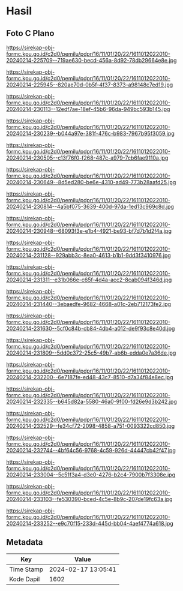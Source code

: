# Hasil

## Foto C Plano

https://sirekap-obj-formc.kpu.go.id/c2d0/pemilu/pdpr/16/11/01/20/22/1611012022010-20240214-225709--719ae630-becd-456a-8d92-78db29664e8e.jpg

https://sirekap-obj-formc.kpu.go.id/c2d0/pemilu/pdpr/16/11/01/20/22/1611012022010-20240214-225945--820ae70d-0b5f-4f37-8373-a98148c7ed19.jpg

https://sirekap-obj-formc.kpu.go.id/c2d0/pemilu/pdpr/16/11/01/20/22/1611012022010-20240214-230113--12edf7ae-18ef-45b6-96da-949bc593b145.jpg

https://sirekap-obj-formc.kpu.go.id/c2d0/pemilu/pdpr/16/11/01/20/22/1611012022010-20240214-230239--b044a97e-381f-476c-b983-7967b95f3059.jpg

https://sirekap-obj-formc.kpu.go.id/c2d0/pemilu/pdpr/16/11/01/20/22/1611012022010-20240214-230505--c13f76f0-f268-487c-a979-7cb6fae9110a.jpg

https://sirekap-obj-formc.kpu.go.id/c2d0/pemilu/pdpr/16/11/01/20/22/1611012022010-20240214-230649--8d5ed280-be6e-4310-ad49-773b28aafd25.jpg

https://sirekap-obj-formc.kpu.go.id/c2d0/pemilu/pdpr/16/11/01/20/22/1611012022010-20240214-230814--4a5bf075-3639-400d-97da-1ed13c969c8d.jpg

https://sirekap-obj-formc.kpu.go.id/c2d0/pemilu/pdpr/16/11/01/20/22/1611012022010-20240214-230948--68093f3e-e1b4-4921-be93-bf7d7b1d2f4a.jpg

https://sirekap-obj-formc.kpu.go.id/c2d0/pemilu/pdpr/16/11/01/20/22/1611012022010-20240214-231128--929abb3c-8ea0-4613-b1b1-9dd3f3410976.jpg

https://sirekap-obj-formc.kpu.go.id/c2d0/pemilu/pdpr/16/11/01/20/22/1611012022010-20240214-231311--e31b066e-c65f-4d4a-acc2-8cab094f346d.jpg

https://sirekap-obj-formc.kpu.go.id/c2d0/pemilu/pdpr/16/11/01/20/22/1611012022010-20240214-231440--3ebaedfe-9682-4668-a01c-2eb712173fe2.jpg

https://sirekap-obj-formc.kpu.go.id/c2d0/pemilu/pdpr/16/11/01/20/22/1611012022010-20240214-231630--5cf0c84b-cb84-4db4-a012-de9f93c8e40d.jpg

https://sirekap-obj-formc.kpu.go.id/c2d0/pemilu/pdpr/16/11/01/20/22/1611012022010-20240214-231809--5dd0c372-25c5-49b7-ab6b-edda0e7a36de.jpg

https://sirekap-obj-formc.kpu.go.id/c2d0/pemilu/pdpr/16/11/01/20/22/1611012022010-20240214-232200--6e7187fe-ed48-43c7-8510-d7a34f84e8ec.jpg

https://sirekap-obj-formc.kpu.go.id/c2d0/pemilu/pdpr/16/11/01/20/22/1611012022010-20240214-232335--b645d82a-5580-46a0-9f00-fd26e9d3b242.jpg

https://sirekap-obj-formc.kpu.go.id/c2d0/pemilu/pdpr/16/11/01/20/22/1611012022010-20240214-232529--fe34cf72-2098-4858-a751-0093322cd850.jpg

https://sirekap-obj-formc.kpu.go.id/c2d0/pemilu/pdpr/16/11/01/20/22/1611012022010-20240214-232744--4bf64c56-9768-4c59-926d-44447cb42f47.jpg

https://sirekap-obj-formc.kpu.go.id/c2d0/pemilu/pdpr/16/11/01/20/22/1611012022010-20240214-233004--5c51f3a4-d3e0-4276-b2c4-7900b7f3308e.jpg

https://sirekap-obj-formc.kpu.go.id/c2d0/pemilu/pdpr/16/11/01/20/22/1611012022010-20240214-233103--fe530390-bced-4c5e-8b9c-207de19fc63a.jpg

https://sirekap-obj-formc.kpu.go.id/c2d0/pemilu/pdpr/16/11/01/20/22/1611012022010-20240214-233252--e9c70f15-233d-445d-bb04-4aef4774a618.jpg


## Metadata

| Key        | Value               |
| ---------- | ------------------- |
| Time Stamp | 2024-02-17 13:05:41 |
| Kode Dapil | 1602                |



